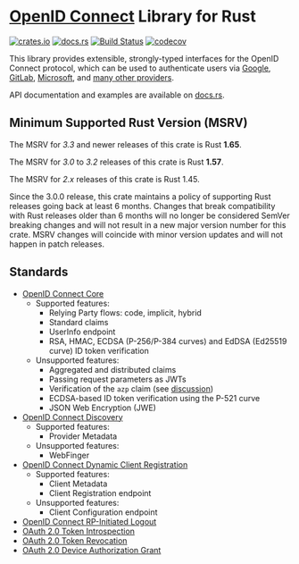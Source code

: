 # [OpenID Connect](https://openid.net/specs/openid-connect-core-1_0.html) Library for Rust

[![crates.io](https://img.shields.io/crates/v/openidconnect.svg)](https://crates.io/crates/openidconnect)
[![docs.rs](https://docs.rs/openidconnect/badge.svg)](https://docs.rs/openidconnect)
[![Build Status](https://github.com/ramosbugs/openidconnect-rs/actions/workflows/main.yml/badge.svg)](https://github.com/ramosbugs/openidconnect-rs/actions/workflows/main.yml)
[![codecov](https://codecov.io/gh/ramosbugs/openidconnect-rs/branch/main/graph/badge.svg)](https://codecov.io/gh/ramosbugs/openidconnect-rs)

This library provides extensible, strongly-typed interfaces for the OpenID
Connect protocol, which can be used to authenticate users via
[Google](https://developers.google.com/identity/openid-connect/openid-connect),
[GitLab](https://docs.gitlab.com/ee/integration/openid_connect_provider.html),
[Microsoft](https://learn.microsoft.com/en-us/entra/identity-platform/v2-protocols-oidc),
and [many other providers](https://openid.net/certification/#OPENID-OP-P).

API documentation and examples are available on [docs.rs](https://docs.rs/openidconnect).

## Minimum Supported Rust Version (MSRV)

The MSRV for *3.3* and newer releases of this crate is Rust **1.65**.

The MSRV for *3.0* to *3.2* releases of this crate is Rust **1.57**.

The MSRV for *2.x* releases of this crate is Rust 1.45.

Since the 3.0.0 release, this crate maintains a policy of supporting
Rust releases going back at least 6 months. Changes that break compatibility with Rust releases
older than 6 months will no longer be considered SemVer breaking changes and will not result in a
new major version number for this crate. MSRV changes will coincide with minor version updates
and will not happen in patch releases.

## Standards

* [OpenID Connect Core](https://openid.net/specs/openid-connect-core-1_0.html)
  * Supported features:
    * Relying Party flows: code, implicit, hybrid
    * Standard claims
    * UserInfo endpoint
    * RSA, HMAC, ECDSA (P-256/P-384 curves) and EdDSA (Ed25519 curve) ID token verification
  * Unsupported features:
    * Aggregated and distributed claims
    * Passing request parameters as JWTs
    * Verification of the `azp` claim (see [discussion](https://bitbucket.org/openid/connect/issues/973/))
    * ECDSA-based ID token verification using the P-521 curve
    * JSON Web Encryption (JWE)
* [OpenID Connect Discovery](https://openid.net/specs/openid-connect-discovery-1_0.html)
  * Supported features:
    * Provider Metadata
  * Unsupported features:
    * WebFinger
* [OpenID Connect Dynamic Client Registration](https://openid.net/specs/openid-connect-registration-1_0.html)
  * Supported features:
    * Client Metadata
    * Client Registration endpoint
  * Unsupported features:
    * Client Configuration endpoint
* [OpenID Connect RP-Initiated Logout](https://openid.net/specs/openid-connect-rpinitiated-1_0.html)
* [OAuth 2.0 Token Introspection](https://tools.ietf.org/html/rfc7662)
* [OAuth 2.0 Token Revocation](https://tools.ietf.org/html/rfc7009)
* [OAuth 2.0 Device Authorization Grant](https://www.rfc-editor.org/rfc/rfc8628)
